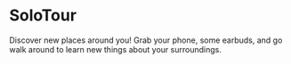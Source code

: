 # SoloTour

Discover new places around you! Grab your phone, some earbuds, and go walk
around to learn new things about your surroundings.
